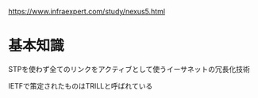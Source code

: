 https://www.infraexpert.com/study/nexus5.html

# 基本知識

STPを使わず全てのリンクをアクティブとして使うイーサネットの冗長化技術

IETFで策定されたものはTRILLと呼ばれている